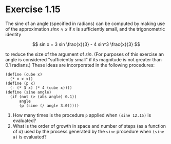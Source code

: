 # Exercise 1.15

The sine of an angle (specified in radians) can be computed by making use of the
approximation $sin x \approx x$ if $x$ is sufficiently small, and the
trigonometric identity

$$
sin x = 3 sin \frac{x}{3} - 4 sin^3 \frac{x}{3}
$$

to reduce the size of the argument of $sin$. (For purposes of this exercise an
angle is considered "sufficiently small" if its magnitude is not greater than
0.1 radians.) These ideas are incorporated in the following procedures:

```racket
(define (cube x)
  (* x x x))
(define (p x)
  (- (* 3 x) (* 4 (cube x))))
(define (sine angle)
  (if (not (> (abs angle) 0.1))
      angle
      (p (sine (/ angle 3.0)))))
```

1. How many times is the procedure `p` applied when `(sine 12.15)` is evaluated?
2. What is the order of growth in space and number of steps (as a function of
   $a$) used by the process generated by the `sine` procedure when `(sine a)` is
   evaluated?
